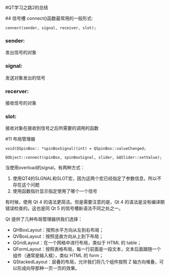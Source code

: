 #QT学习之路2的总结

#4 信号槽
connect()函数最常用的一般形式:

`connect(sender, signal, receiver, slot);`

### sender:   

发出信号的对象

### signal:  

发送对象发出的信号

### recerver:
 
接收信号的对象

### slot:

接收对象在接收到信号之后所需要的调用的函数

#11 布局管理器

`void(QSpinBox:: *spinBoxSignal)(int) = QSpinBox::valueChanged;`

`QObject::connect(spinBox, spinBoxSignal, slider, &QSlider::setValue);`

当使用overload的signal，有两种方式：

1. 使用QT4的SLGNAL和SLOT宏，因为这两个宏已经指定了参数信息，所以不存在这个问题
2. 使用函数指针显示指定使用了哪个一个信号

有时候，使用 Qt 4 的语法更简洁。但是需要注意的是，Qt 4 的语法是没有编译期错误检查的。这也是同 Qt 5 的信号槽新语法不同之处之一。

Qt 提供了几种布局管理器供我们选择： 

- QHBoxLayout：按照水平方向从左到右布局； 
- QVBoxLayout：按照竖直方向从上到下布局； 
- QGridLayout：在一个网格中进行布局，类似于 HTML 的 table；
- QFormLayout：按照表格布局，每一行前面是一段文本，文本后面跟随一个组件（通常是输入框），类似 HTML 的 form；
- QStackedLayout：层叠的布局，允许我们将几个组件按照 Z 轴方向堆叠，可以形成向导那种一页一页的效果。